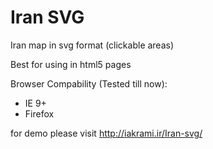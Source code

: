 # Iran SVG
Iran map in svg format (clickable areas)

Best for using in html5 pages

Browser Compability (Tested till now):
- IE 9+
- Firefox

for demo please visit http://iakrami.ir/Iran-svg/